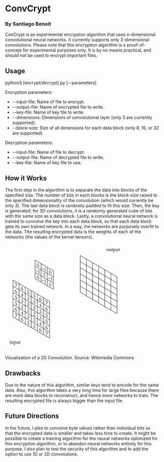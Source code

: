 # ConvCrypt
### By Santiago Benoit
ConCrypt is an experimental encryption algorithm that uses n-dimensional convolutional neural networks. It currently supports only 3-dimensional convolutions. Please note that this encryption algorithm is a proof-of-concept for experimental purposes only. It is by no means practical, and should not be used to encrypt important files.

## Usage
python3 [encrypt/decrypt].py [--parameters]

Encryption parameters:
- --input-file: Name of file to encrypt.
- --output-file: Name of encrypted file to write.
- --key-file: Name of key file to write.
- --dimensions: Dimensions of convolutional layer (only 3 are currently supported).
- --block-size: Size of all dimensions for each data block (only 8, 16, or 32 are supported).

Decryption parameters:
- --input-file: Name of file to decrypt.
- --output-file: Name of decrypted file to write.
- --key-file: Name of key file to use.

## How it Works
The first step in the algorithm is to separate the data into blocks of the specified size. The number of bits in each blocks is the block-size raised to the specified dimensionality of the convolution (which would currently be only 3). The last data block is randomly padded to fit this size. Then, the key is generated: for 3D convolutions, it is a randomly generated cube of bits with the same size as a data block. Lastly, a convolutional neural network is trained to convolve the key into each data block, so that each data block gets its own trained network. In a way, the networks are purposely overfit to the data. The resulting encrypted data is the weights of each of the networks (the values of the kernel tensors).

![2D Convolution](/images/3D_Convolution_Animation.gif?raw=true)

Visualization of a 2D Convolution. Source: Wikimedia Commons

## Drawbacks
Due to the nature of this algorithm, similar keys tend to encode for the same data. Also, this algorithm takes a very long time for large files because there are more data blocks to reconstruct, and hence more networks to train. The resulting encrypted file is always bigger than the input file.

## Future Directions
In the future, I plan to convolve byte values rather than individual bits so that the encrypted data is smaller and takes less time to create. It might be possible to create a training algorithm for the neural networks optimized for this encryption algorithm, or to abandon neural networks entirely for this purpose. I also plan to test the security of this algorithm and to add the option to use 1D or 2D convolutions.
